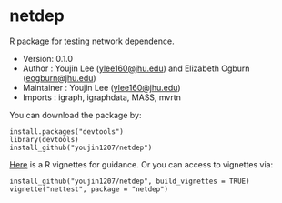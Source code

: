 # netdep
R package for testing network dependence.

- Version: 0.1.0
- Author : Youjin Lee (<ylee160@jhu.edu>) and Elizabeth Ogburn (<eogburn@jhu.edu>)
- Maintainer : Youjin Lee (<ylee160@jhu.edu>)
- Imports : igraph, igraphdata, MASS, mvrtn

You can download the package by:
```
install.packages("devtools")
library(devtools)
install_github("youjin1207/netdep")
```
[Here](https://github.com/youjin1207/netdep/blob/master/vignettes/nettest.Rmd) is a R vignettes for guidance. Or you can access to vignettes via:

```
install_github("youjin1207/netdep", build_vignettes = TRUE)
vignette("nettest", package = "netdep")
```
